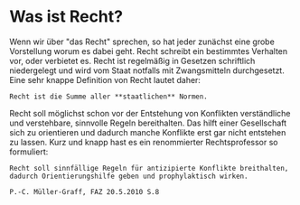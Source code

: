# Was ist Recht?

Wenn wir über "das Recht" sprechen, so hat jeder zunächst eine grobe
Vorstellung worum es dabei geht. Recht schreibt ein bestimmtes Verhalten
vor, oder verbietet es. Recht ist regelmäßig in Gesetzen schriftlich
niedergelegt und wird vom Staat notfalls mit Zwangsmitteln
durchgesetzt. Eine sehr knappe Definition von Recht lautet daher:

```
Recht ist die Summe aller **staatlichen** Normen.
```

Recht soll möglichst schon vor der Entstehung von Konflikten verständliche und verstehbare, sinnvolle Regeln bereithalten. Das hilft 
einer Gesellschaft sich zu orientieren und dadurch manche Konflikte erst gar nicht entstehen zu lassen. Kurz und knapp hast es
ein renommierter Rechtsprofessor so formuliert:

```
Recht soll sinnfällige Regeln für antizipierte Konflikte breithalten,
dadurch Orientierungshilfe geben und prophylaktisch wirken.

P.-C. Müller-Graff, FAZ 20.5.2010 S.8
```







